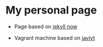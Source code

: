 My personal page
========

* Page based on [jekyll now](https://github.com/barryclark/jekyll-now)

* Vagrant machine based on [javiyt](https://github.com/javiyt/javiyt.github.io)
